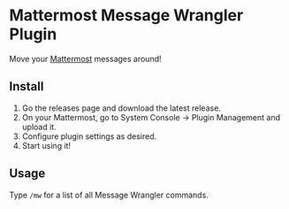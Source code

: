 # Mattermost Message Wrangler Plugin

Move your [Mattermost](https://mattermost.com) messages around!

## Install

1. Go the releases page and download the latest release.
2. On your Mattermost, go to System Console -> Plugin Management and upload it.
3. Configure plugin settings as desired.
4. Start using it!

## Usage

Type `/mw` for a list of all Message Wrangler commands.
